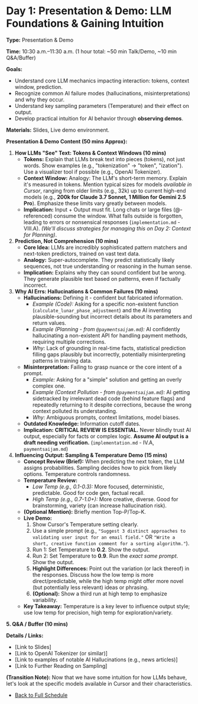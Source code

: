 # Day 1: Presentation & Demo: LLM Foundations & Gaining Intuition

**Type:** Presentation & Demo

**Time:** 10:30 a.m.–11:30 a.m. (1 hour total: ~50 min Talk/Demo, ~10 min Q&A/Buffer)

**Goals:**
*   Understand core LLM mechanics impacting interaction: tokens, context window, prediction.
*   Recognize common AI failure modes (hallucinations, misinterpretations) and why they occur.
*   Understand key sampling parameters (Temperature) and their effect on output.
*   Develop practical intuition for AI behavior through **observing demos**.

**Materials:** Slides, Live demo environment.

**Presentation & Demo Content (50 mins Approx):**

1.  **How LLMs "See" Text: Tokens & Context Windows (10 mins)**
    *   **Tokens:** Explain that LLMs break text into pieces (tokens), not just words. Show examples (e.g., "tokenization" -> "token", "ization"). Use a visualizer tool if possible (e.g., OpenAI Tokenizer).
    *   **Context Window:** Analogy: The LLM's short-term memory. Explain it's measured in tokens. Mention typical sizes for models *available in Cursor*, ranging from older limits (e.g., 32k) up to current high-end models (e.g., **200k for Claude 3.7 Sonnet, 1 Million for Gemini 2.5 Pro**). Emphasize these limits vary greatly between models.
    *   **Implication:** Input + Output must fit. Long chats or large files (@-referenced) consume the window. What falls outside is forgotten, leading to errors or nonsensical responses (`implementation.md` - VIII.A). *(We'll discuss strategies for managing this on Day 2: Context for Planning)*.
2.  **Prediction, Not Comprehension (10 mins)**
    *   **Core Idea:** LLMs are incredibly sophisticated pattern matchers and next-token predictors, trained on vast text data.
    *   **Analogy:** Super-autocomplete. They predict statistically likely sequences, not true understanding or reasoning in the human sense.
    *   **Implication:** Explains why they can sound confident but be wrong. They generate plausible text based on patterns, even if factually incorrect.
3.  **Why AI Errs: Hallucinations & Common Failures (10 mins)**
    *   **Hallucinations:** Defining it - confident but fabricated information.
        *   *Example (Code):* Asking for a specific non-existent function (`calculate_lunar_phase_adjustment`) and the AI inventing plausible-sounding but incorrect details about its parameters and return values.
        *   *Example (Planning - from `@paymentsaijam.md`):* AI confidently hallucinating a non-existent API for handling payment methods, requiring multiple corrections.
        *   *Why:* Lack of grounding in real-time facts, statistical prediction filling gaps plausibly but incorrectly, potentially misinterpreting patterns in training data.
    *   **Misinterpretation:** Failing to grasp nuance or the core intent of a prompt.
        *   *Example:* Asking for a "simple" solution and getting an overly complex one.
        *   *Example (Context Pollution - from `@paymentsaijam.md`):* AI getting sidetracked by irrelevant dead code (behind feature flags) and repeatedly returning to it despite corrections, because the wrong context polluted its understanding.
        *   *Why:* Ambiguous prompts, context limitations, model biases.
    *   **Outdated Knowledge:** Information cutoff dates.
    *   **Implication:** **CRITICAL REVIEW IS ESSENTIAL.** Never blindly trust AI output, especially for facts or complex logic. **Assume AI output is a draft needing verification.** (`implementation.md` - IV.A, `paymentsaijam.md`)
4.  **Influencing Output: Sampling & Temperature Demo (15 mins)**
    *   **Concept Review (Brief):** When predicting the next token, the LLM assigns probabilities. Sampling decides how to pick from likely options. Temperature controls randomness.
    *   **Temperature Review:**
        *   *Low Temp (e.g., 0.1-0.3):* More focused, deterministic, predictable. Good for code gen, factual recall.
        *   *High Temp (e.g., 0.7-1.0+):* More creative, diverse. Good for brainstorming, variety (can increase hallucination risk).
    *   **(Optional Mention):** Briefly mention Top-P/Top-K.
    *   **Live Demo:**
        1.  Show Cursor's Temperature setting clearly.
        2.  Use a simple prompt (e.g., `"Suggest 3 distinct approaches to validating user input for an email field."` OR `"Write a short, creative function comment for a sorting algorithm."`).
        3.  Run 1: Set Temperature to **0.2**. Show the output.
        4.  Run 2: Set Temperature to **0.9**. Run the *exact same prompt*. Show the output.
        5.  **Highlight Differences:** Point out the variation (or lack thereof) in the responses. Discuss how the low temp is more direct/predictable, while the high temp might offer more novel (but potentially less relevant) ideas or phrasing.
        6.  **(Optional):** Show a third run at high temp to emphasize variability.
    *   **Key Takeaway:** Temperature is a key lever to influence output style; use low temp for precision, high temp for exploration/variety.

**5. Q&A / Buffer (10 mins)**

**Details / Links:**
*   [Link to Slides]
*   [Link to OpenAI Tokenizer (or similar)]
*   [Link to examples of notable AI Hallucinations (e.g., news articles)]
*   [Link to Further Reading on Sampling]

**(Transition Note):** Now that we have some intuition for how LLMs behave, let's look at the specific models available in Cursor and their characteristics.
*   [Back to Full Schedule](../../README.md)